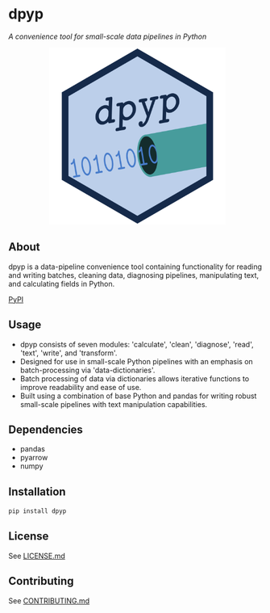 # **dpyp**
*A convenience tool for small-scale data pipelines in Python*

<p align = "center">
  <img src = "docs/images/dpyp_logo.svg" alt = "image" width = "350" height = "350">
</p>

## About
dpyp is a data-pipeline convenience tool containing functionality for reading and writing batches, cleaning data, diagnosing pipelines, manipulating text, and calculating fields in Python.

[PyPI](https://pypi.org/project/dpyp/)


## Usage
- dpyp consists of seven modules: 'calculate', 'clean', 'diagnose', 'read', 'text', 'write', and 'transform'.
- Designed for use in small-scale Python pipelines with an emphasis on batch-processing via 'data-dictionaries'.
- Batch processing of data via dictionaries allows iterative functions to improve readability and ease of use.
- Built using a combination of base Python and pandas for writing robust small-scale pipelines with text manipulation capabilities.

## Dependencies
- pandas
- pyarrow
- numpy

## Installation
```bash
pip install dpyp
```

## License
See [LICENSE.md](LICENSE.md)

## Contributing
See [CONTRIBUTING.md](CONTRIBUTING.md)
